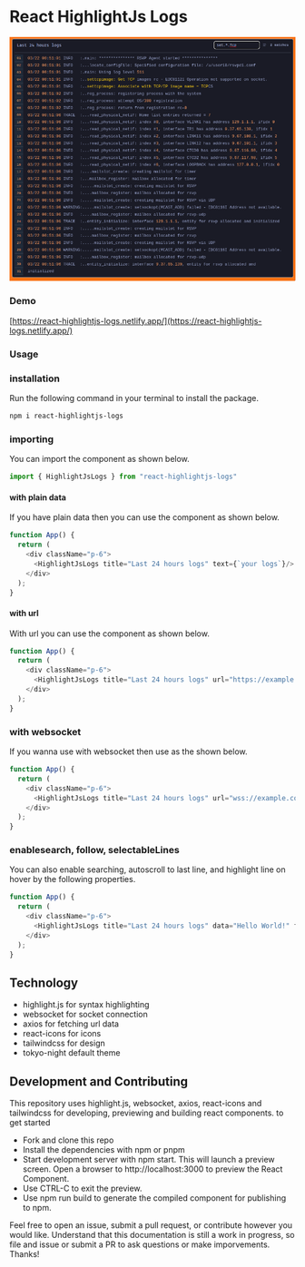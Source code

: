# React HighlightJs Logs

![screenshot](./screenshot.png)

### Demo

[https://react-highlightjs-logs.netlify.app/](https://react-highlightjs-logs.netlify.app/)

### Usage

### installation
Run the following command in your terminal to install the package.

```bash
npm i react-highlightjs-logs
```

### importing
You can import the component as shown below.
```javascript
import { HighlightJsLogs } from "react-highlightjs-logs"
```

#### with plain data
If you have plain data then you can use the component as shown below.
```javascript
function App() {
  return (
    <div className="p-6">
      <HighlightJsLogs title="Last 24 hours logs" text={`your logs`}/>
    </div>
  );
}
```

#### with url
With url you can use the component as shown below.
```javascript
function App() {
  return (
    <div className="p-6">
      <HighlightJsLogs title="Last 24 hours logs" url="https://example.com"/>
    </div>
  );
}
```

### with websocket
If you wanna use with websocket then use as the shown below.
```javascript
function App() {
  return (
    <div className="p-6">
      <HighlightJsLogs title="Last 24 hours logs" url="wss://example.com" websocket/>
    </div>
  );
}
```

### enablesearch, follow, selectableLines
You can also enable searching, autoscroll to last line, and highlight line on hover by the following properties. 
```javascript
function App() {
  return (
    <div className="p-6">
      <HighlightJsLogs title="Last 24 hours logs" data="Hello World!" follow selectableLines/>
    </div>
  );
}
```

## Technology
- highlight.js for syntax highlighting
- websocket for socket connection
- axios for fetching url data
- react-icons for icons
- tailwindcss for design
- tokyo-night default theme

## Development and Contributing
This repository uses highlight.js, websocket, axios, react-icons and tailwindcss for developing, previewing and building react components. to get started

- Fork and clone this repo
- Install the dependencies with npm or pnpm
- Start development server with npm start. This will launch a preview screen. Open a browser to http://localhost:3000 to preview the React Component.
- Use CTRL-C to exit the preview.
- Use npm run build to generate the compiled component for publishing to npm.

Feel free to open an issue, submit a pull request, or contribute however you would like. Understand that this documentation is still a work in progress, so file and issue or submit a PR to ask questions or make imporvements. Thanks!
